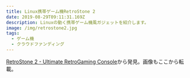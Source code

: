 ```yaml
---
title: Linux携帯ゲーム機RetroStone 2
date: 2019-08-29T09:11:31.169Z
description: Linuxの動く携帯ゲーム機風ガジェットを紹介します。
image: /img/retrostone2.jpg
tags:
  - ゲーム機
  - クラウドファンディング
---
```

[RetroStone 2 - Ultimate RetroGaming Console](https://www.kickstarter.com/projects/583173617/retrostone-2-ultimate-retrogaming-console)から発見。画像もここから転載。
